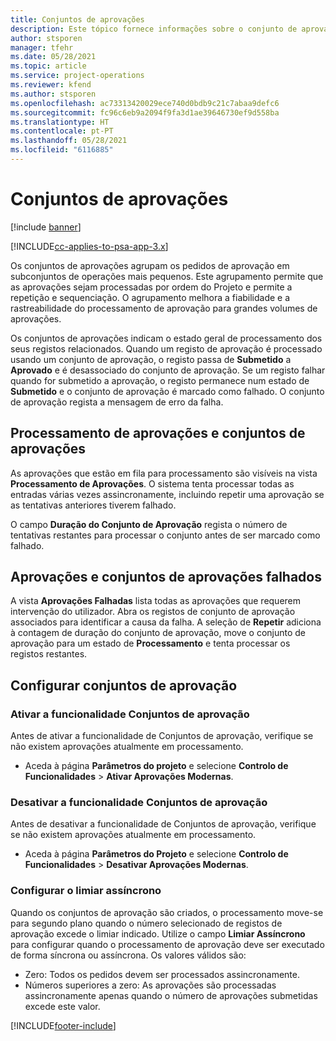```yaml
---
title: Conjuntos de aprovações
description: Este tópico fornece informações sobre o conjunto de aprovações, os pedidos e os subconjuntos dessas operações.
author: stsporen
manager: tfehr
ms.date: 05/28/2021
ms.topic: article
ms.service: project-operations
ms.reviewer: kfend
ms.author: stsporen
ms.openlocfilehash: ac73313420029ece740d0bdb9c21c7abaa9defc6
ms.sourcegitcommit: fc96c6eb9a2094f9fa3d1ae39646730ef9d558ba
ms.translationtype: HT
ms.contentlocale: pt-PT
ms.lasthandoff: 05/28/2021
ms.locfileid: "6116885"
---
```

# <a name="approval-sets"></a>Conjuntos de aprovações

[!include [banner](../includes/psa-now-project-operations.md)]

[!INCLUDE[cc-applies-to-psa-app-3.x](../includes/cc-applies-to-psa-app-3x.md)]

Os conjuntos de aprovações agrupam os pedidos de aprovação em subconjuntos de operações mais pequenos. Este agrupamento permite que as aprovações sejam processadas por ordem do Projeto e permite a repetição e sequenciação. O agrupamento melhora a fiabilidade e a rastreabilidade do processamento de aprovação para grandes volumes de aprovações.

Os conjuntos de aprovações indicam o estado geral de processamento dos seus registos relacionados. Quando um registo de aprovação é processado usando um conjunto de aprovação, o registo passa de **Submetido** a **Aprovado** e é desassociado do conjunto de aprovação. Se um registo falhar quando for submetido a aprovação, o registo permanece num estado de **Submetido** e o conjunto de aprovação é marcado como falhado. O conjunto de aprovação regista a mensagem de erro da falha.

## <a name="processing-approvals-and-approval-sets"></a>Processamento de aprovações e conjuntos de aprovações
As aprovações que estão em fila para processamento são visíveis na vista **Processamento de Aprovações**. O sistema tenta processar todas as entradas várias vezes assincronamente, incluindo repetir uma aprovação se as tentativas anteriores tiverem falhado.

O campo **Duração do Conjunto de Aprovação** regista o número de tentativas restantes para processar o conjunto antes de ser marcado como falhado.

## <a name="failed-approvals-and-approval-sets"></a>Aprovações e conjuntos de aprovações falhados
A vista **Aprovações Falhadas** lista todas as aprovações que requerem intervenção do utilizador. Abra os registos de conjunto de aprovação associados para identificar a causa da falha.
A seleção de **Repetir** adiciona à contagem de duração do conjunto de aprovação, move o conjunto de aprovação para um estado de **Processamento** e tenta processar os registos restantes.

## <a name="configure-approval-sets"></a>Configurar conjuntos de aprovação

###  <a name="enable-the-approval-sets-feature"></a>Ativar a funcionalidade Conjuntos de aprovação
Antes de ativar a funcionalidade de Conjuntos de aprovação, verifique se não existem aprovações atualmente em processamento.

- Aceda à página **Parâmetros do projeto** e selecione **Controlo de Funcionalidades** > **Ativar Aprovações Modernas**.

### <a name="turn-off-the-approval-sets-feature"></a>Desativar a funcionalidade Conjuntos de aprovação
Antes de desativar a funcionalidade de Conjuntos de aprovação, verifique se não existem aprovações atualmente em processamento.

- Aceda à página **Parâmetros do Projeto** e selecione **Controlo de Funcionalidades** > **Desativar Aprovações Modernas**.

### <a name="configuring-the-asynchronous-threshold"></a>Configurar o limiar assíncrono 
Quando os conjuntos de aprovação são criados, o processamento move-se para segundo plano quando o número selecionado de registos de aprovação excede o limiar indicado. Utilize o campo **Limiar Assíncrono** para configurar quando o processamento de aprovação deve ser executado de forma síncrona ou assíncrona.
Os valores válidos são:

  - Zero: Todos os pedidos devem ser processados assincronamente. 
  - Números superiores a zero: As aprovações são processadas assincronamente apenas quando o número de aprovações submetidas excede este valor.

[!INCLUDE[footer-include](../includes/footer-banner.md)]
